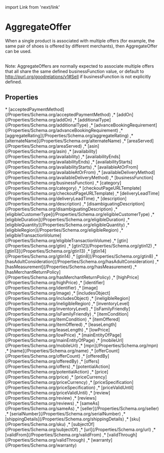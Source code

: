 import Link from 'next/link'

# AggregateOffer

When a single product is associated with multiple offers (for example, the same pair of shoes is offered by different merchants), then AggregateOffer can be used.<br/><br/>

Note: AggregateOffers are normally expected to associate multiple offers that all share the same defined <Link href="/businessFunction">businessFunction</Link> value, or default to http://purl.org/goodrelations/v1#Sell if businessFunction is not explicitly defined.

## Properties

<Grid>
* [acceptedPaymentMethod](/Properties/Schema.org/acceptedPaymentMethod)
,* [addOn](/Properties/Schema.org/addOn)
,* [additionalType](/Properties/Schema.org/additionalType)
,* [advanceBookingRequirement](/Properties/Schema.org/advanceBookingRequirement)
,* [aggregateRating](/Properties/Schema.org/aggregateRating)
,* [alternateName](/Properties/Schema.org/alternateName)
,* [areaServed](/Properties/Schema.org/areaServed)
,* [asin](/Properties/Schema.org/asin)
,* [availability](/Properties/Schema.org/availability)
,* [availabilityEnds](/Properties/Schema.org/availabilityEnds)
,* [availabilityStarts](/Properties/Schema.org/availabilityStarts)
,* [availableAtOrFrom](/Properties/Schema.org/availableAtOrFrom)
,* [availableDeliveryMethod](/Properties/Schema.org/availableDeliveryMethod)
,* [businessFunction](/Properties/Schema.org/businessFunction)
,* [category](/Properties/Schema.org/category)
,* [checkoutPageURLTemplate](/Properties/Schema.org/checkoutPageURLTemplate)
,* [deliveryLeadTime](/Properties/Schema.org/deliveryLeadTime)
,* [description](/Properties/Schema.org/description)
,* [disambiguatingDescription](/Properties/Schema.org/disambiguatingDescription)
,* [eligibleCustomerType](/Properties/Schema.org/eligibleCustomerType)
,* [eligibleDuration](/Properties/Schema.org/eligibleDuration)
,* [eligibleQuantity](/Properties/Schema.org/eligibleQuantity)
,* [eligibleRegion](/Properties/Schema.org/eligibleRegion)
,* [eligibleTransactionVolume](/Properties/Schema.org/eligibleTransactionVolume)
,* [gtin](/Properties/Schema.org/gtin)
,* [gtin12](/Properties/Schema.org/gtin12)
,* [gtin13](/Properties/Schema.org/gtin13)
,* [gtin14](/Properties/Schema.org/gtin14)
,* [gtin8](/Properties/Schema.org/gtin8)
,* [hasAdultConsideration](/Properties/Schema.org/hasAdultConsideration)
,* [hasMeasurement](/Properties/Schema.org/hasMeasurement)
,* [hasMerchantReturnPolicy](/Properties/Schema.org/hasMerchantReturnPolicy)
,* [highPrice](/Properties/Schema.org/highPrice)
,* [identifier](/Properties/Schema.org/identifier)
,* [image](/Properties/Schema.org/image)
,* [includesObject](/Properties/Schema.org/includesObject)
,* [ineligibleRegion](/Properties/Schema.org/ineligibleRegion)
,* [inventoryLevel](/Properties/Schema.org/inventoryLevel)
,* [isFamilyFriendly](/Properties/Schema.org/isFamilyFriendly)
,* [itemCondition](/Properties/Schema.org/itemCondition)
,* [itemOffered](/Properties/Schema.org/itemOffered)
,* [leaseLength](/Properties/Schema.org/leaseLength)
,* [lowPrice](/Properties/Schema.org/lowPrice)
,* [mainEntityOfPage](/Properties/Schema.org/mainEntityOfPage)
,* [mobileUrl](/Properties/Schema.org/mobileUrl)
,* [mpn](/Properties/Schema.org/mpn)
,* [name](/Properties/Schema.org/name)
,* [offerCount](/Properties/Schema.org/offerCount)
,* [offeredBy](/Properties/Schema.org/offeredBy)
,* [offers](/Properties/Schema.org/offers)
,* [potentialAction](/Properties/Schema.org/potentialAction)
,* [price](/Properties/Schema.org/price)
,* [priceCurrency](/Properties/Schema.org/priceCurrency)
,* [priceSpecification](/Properties/Schema.org/priceSpecification)
,* [priceValidUntil](/Properties/Schema.org/priceValidUntil)
,* [review](/Properties/Schema.org/review)
,* [reviews](/Properties/Schema.org/reviews)
,* [sameAs](/Properties/Schema.org/sameAs)
,* [seller](/Properties/Schema.org/seller)
,* [serialNumber](/Properties/Schema.org/serialNumber)
,* [shippingDetails](/Properties/Schema.org/shippingDetails)
,* [sku](/Properties/Schema.org/sku)
,* [subjectOf](/Properties/Schema.org/subjectOf)
,* [url](/Properties/Schema.org/url)
,* [validFrom](/Properties/Schema.org/validFrom)
,* [validThrough](/Properties/Schema.org/validThrough)
,* [warranty](/Properties/Schema.org/warranty)

</Grid>

